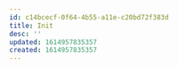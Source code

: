 ```yaml
---
id: c14bcecf-0f64-4b55-a11e-c20bd72f383d
title: Init
desc: ''
updated: 1614957835357
created: 1614957835357
---
```


